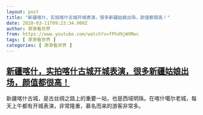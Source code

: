 ```yaml
---
layout: post
title: "新疆喀什，实拍喀什古城开城表演，很多新疆姑娘出场，颜值都很高！"
date: 2020-03-11T09:23:34.000Z
author: 渺渺看世界
from: https://www.youtube.com/watch?v=fPhd9jWXMwc
tags: [ 渺渺看世界 ]
categories: [ 渺渺看世界 ]
---
```

<!--1583918614000-->
[新疆喀什，实拍喀什古城开城表演，很多新疆姑娘出场，颜值都很高！](https://www.youtube.com/watch?v=fPhd9jWXMwc)
------

<div>
新疆喀什古城，是古丝绸之路上的重要一站，也是西域明珠。在喀什噶尔老城，每天上午都有开城表演，非常隆重，慕名而来的游客非常多。
</div>
